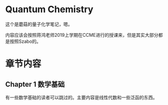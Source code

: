 # Quantum Chemistry

这个是蘑菇的量子化学笔记，嗯。

内容应该会按照蒋鸿老师2019上学期在CCME进行的授课来，但是其实大部分都是按照Szabo的。

# 章节内容

## Chapter 1 数学基础

有一些数学基础的读者可以跳过的。主要内容是线性代数和一些泛函的东西。